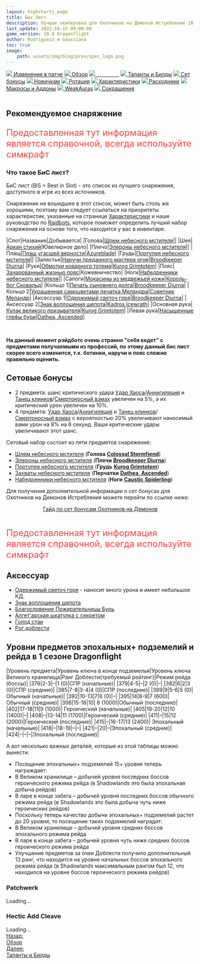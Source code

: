 ```yaml
---
layout: highcharts_page
title: Бис Лист
description: Лучшая экиперовка для Охотников на Демонов Истребление 10.0 PvE Dragonflight
last_update: 2022-10-15 09:00:00
game_version: 10.0 Dragonflight 
author: Rodriguezz и Gaussiana
toc: true
image:
    path: assets/img/blog/prev/spec_logo.png
---
```


<div id="smooth-nav-outer">
<a href="{{ site.url }}/guide/havoc/changes-patch.html"><img src="https://wow.zamimg.com/images/wow/icons/medium/inv_misc_spyglass_02.jpg"> Изменения в патче</a>
<a href="{{ site.url }}/guide/havoc/overview.html"><img src="https://wow.zamimg.com/images/wow/icons/medium/inv_misc_spyglass_02.jpg"> Обзор</a>
<a href="{{ site.url }}/guide/havoc/gear.html"><img src="https://wow.zamimg.com/images/wow/icons/medium/inv_chest_chain_03.jpg"><span style="color: white;"> Бис лист</span></a>
<a href="{{ site.url }}/guide/havoc/talent-builds.html"><img src="https://wow.zamimg.com/images/wow/icons/medium/ability_marksmanship.jpg"> Таланты и Билды</a>
<a href="{{ site.url }}/guide/havoc/set-bonuses.html"><img src="https://wow.zamimg.com/images/wow/icons/medium/wow_token01.jpg"> Сет бонусы</a>
<a href="{{ site.url }}/guide/havoc/beginners.html"><img src="https://wow.zamimg.com/images/wow/icons/medium/spell_lifegivingseed.jpg"> Новичкам</a>
<a href="{{ site.url }}/guide/havoc/rotation-priority.html"><img src="https://wow.zamimg.com/images/wow/icons/medium/spell_mekkatorque_bot_bluegear.jpg"> Ротация</a>
<a href="{{ site.url }}/guide/havoc/stats.html"><img src="https://wow.zamimg.com/images/wow/icons/medium/inv_inscription_80_warscroll_intellect.jpg"> Характеристики</a>
<a href="{{ site.url }}/guide/havoc/consumables.html"><img src="https://wow.zamimg.com/images/wow/icons/medium/inv_potion_92.jpg"> Расходники</a>
<a href="{{ site.url }}/guide/havoc/macros-addons.html"><img src="https://wow.zamimg.com/images/wow/icons/medium/inv_eng_gearspringparts.jpg"> Макросы и Аддоны</a>
<a href="{{ site.url }}/guide/havoc/weakauras.html"><img src="https://wow.zamimg.com/images/wow/icons/medium/spell_holy_auramastery.jpg"> WeakAuras</a>
<a href="{{ site.url }}/guide/havoc/common-terms.html"><img src="https://wow.zamimg.com/images/wow/icons/medium/ui_chat.jpg"> Сокращения</a>
</div>
<br>

## Рекомендуемое снаряжение

<p style="color:#ff4040;font-size:1.7em;">Предоставленная тут информация является справочной, всегда используйте симкрафт</p>

### Что такое БиС лист?

БиС лист (BiS = Best in Slot) - это список из лучшего снаряжения, доступного в игре из всех источников.

Снаряжение не вошедшее в этот список, может быть столь же хорошими, поэтому вам следует ссылаться на приоритеты характеристик, указанные на странице <a href="{{ site.url }}/guide/havoc/stats.html"> Характеристики</a> и наше руководство по <a href="{{ site.url }}/guide/general/raidbots.html"> Raidbots</a>, которое поможет определить лучший набор снаряжения на основе того, что находится у вас в инвентаре.	

<div class="table-box" markdown="1">

|Слот|Название|Добывается|
|Голова|[Шлем небесного мстителя](https://www.wowhead.com/ru/item=200345)|[]()|
|Шея|[Аркан стихий](https://www.wowhead.com/ru/item=193001)|Ювелирное дело|
|Плечо|[Элероны небесного мстителя](https://www.wowhead.com/ru/item=200347/)|[]()|
|Плащ|[Плащ угасшей верности](https://www.wowhead.com/ru/item=193629)|[Azureblade](https://www.wowhead.com/ru/npc=186739)|
|Грудь|[Портупея небесного мстителя](https://www.wowhead.com/ru/item=200342)|[]()|
|Запястье|[Наручи преданного мастера огня](https://www.wowhead.com/ru/item=195525)|[Broodkeeper Diurna](https://www.wowhead.com/ru/npc=190245)|
|Руки|[Обмотки коварного тотема](https://www.wowhead.com/ru/item=195514)|[Kurog Grimtotem](https://www.wowhead.com/ru/npc=184986/)|
|Пояс|[Зачарованный жизнью пояс](https://www.wowhead.com/ru/item=193407/?bonus=8836:8840:8902:8801:8932:8960:8790&class=12&crafted-stats=49:32&ilvl=418&spec=577)|Кожевничество|
|Ноги|[Набедренники небесного мстителя](https://www.wowhead.com/ru/item=200346)|[]()|
|Сапоги|[Мокасины из медвежьей кожи](https://www.wowhead.com/ru/item=134193/?bonus=1826:1472&class=12&ilvl=415&spec=577)|[Король-бог Сковальд](https://www.wowhead.com/ru/npc=95675)|
|Кольцо 1|[Печать сыновнего долга](https://www.wowhead.com/ru/item=195526/)|[Broodkeeper Diurna](https://www.wowhead.com/ru/npc=190245/)|
|Кольцо 2|[Украшенная самоцветами печатка Меландра](https://www.wowhead.com/ru/item=134542/?bonus=6652:7936:7979:1472:8767&ilvl=415&spec=577)|[Советник Меландр](https://www.wowhead.com/ru/npc=101831)|
|Аксессуар 1|[Одержимый светоч горя](https://www.wowhead.com/ru/item=194308)|[Broodkeeper Diurna](https://ru.wowhead.com/npc=190245/)|
|Аксессуар 2|[Знак воплощения шепота](https://www.wowhead.com/ru/item=194301)|[Kadros Icewrath](https://www.wowhead.com/ru/npc=187771)|
|Основная рука|[Кулак великого призывателя](https://www.wowhead.com/ru/item=195512)|[Kurog Grimtotem](https://www.wowhead.com/ru/npc=184986)|
|Левая рука|[Насыщенные глефы бури](https://www.wowhead.com/ru/item=195491)|[Dathea, Ascended](https://www.wowhead.com/ru/npc=189813)|

</div>
<br>

**На данный момент рэйдботс очень странно "себя ведет" с предметами получаемыми из профессий, по этому данный бис лист скорее всего изменится, т.к. ботинки, наручи и пояс сложно правильно оценить.**

## Сетовые бонусы

* 2 предмета: шанс критического удара [Удар Хаоса](https://ru.wowhead.com/spell=162794/)/[Аннигиляция](https://ru.wowhead.com/spell=201427) и [Танец клинков](https://ru.wowhead.com/spell=188499)/[Смертоносный взмах](https://www.wowhead.com/spell=210152) увеличен на 5%, а их критический урон увеличен на 10%.
* 4 предмета: [Удар Хаоса](https://ru.wowhead.com/spell=162794/)/[Аннигиляция](https://ru.wowhead.com/spell=201427) и [Танец клинков](https://ru.wowhead.com/spell=188499)/[Смертоносный взмах](https://www.wowhead.com/spell=210152) с вероятностью 20% увеличивают наносимый вами урон на 8% на 6 секунд. Ваши критические удары увеличивают этот шанс.


Сетовый набор состоит из пяти предметов снаряжения:

* <span class="q4">[Шлем небесного мстителя](https://www.wowhead.com/ru/item=200345)</span> (**Голова** [**Colossal Stormfiend**](https://www.wowhead.com/ru/npc=197145/))
* <span class="q4">[Элероны небесного мстителя](https://www.wowhead.com/ru/item=200347)</span> (**Плечи** [**Broodkeeper Diurna**](https://www.wowhead.com/ru/npc=190245))
* <span class="q4">[Портупея небесного мстителя](https://www.wowhead.com/ru/item=200342)</span> (**Грудь** [**Kurog Grimtotem**](https://www.wowhead.com/ru/npc=184986/))
* <span class="q4">[Захваты небесного мстителя](https://www.wowhead.com/ru/item=200344)</span> (**Перчатки** [**Dathea, Ascended**](https://www.wowhead.com/ru/npc=189813))
* <span class="q4">[Набедренники небесного мстителя](https://www.wowhead.com/ru/item=200346/)</span> (**Ноги** [**Caustic Spiderling**](https://www.wowhead.com/ru/npc=189233/))

Для получения дополнительной информации о сет бонусах для Охотников на Демонов Истребления можете  перейти по ссылке ниже: 

<div style="text-align: -webkit-center; text-align: -moz-center;">
<a class="c12 cta-button" href="{{ site.url }}/guide/havoc/set-bonuses.html" data-border="strong" data-markup-content-target="1" data-icon="true">
<span class="cta-button-icon" style="background-image: url(&quot;https://wow.zamimg.com/images/wow/icons/medium/wow_token01.jpg&quot;);">
</span>Гайд по сет бонусам Охотников на Демонов</a></div><br>

<p style="color:#ff4040;font-size:1.7em;">Предоставленная тут информация является справочной, всегда используйте симкрафт</p>

## Аксессуар

* [Одержимый светоч горя](https://www.wowhead.com/ru/item=194308) - наносит много урона и имеет небольшое КД.
* [Знак воплощения шепота](https://www.wowhead.com/ru/item=194301)
* [Благословение Пожирательницы Бурь](https://www.wowhead.com/ru/item=194302/)
* [Алгет'арская шкатулка с секретом](https://www.wowhead.com/ru/item=193701)
* [Голод стаи](https://www.wowhead.com/ru/item=136975)
* [Рог доблести](https://www.wowhead.com/ru/item=133642)

## Уровни предметов эпохальных+ подземелий и рейда в 1 сезоне Dragonflight

|Уровень предмета|Уровень ключа в конце подземелья|Уровень ключа Великого хранилища|Ранг Доблести(требуемый рейтинг)|Режим рейда (боссы)|
|376|2-3|–|1 (0)|СПР (начальные)|
|379|4-5|–|2 (0)|–|
|382|6|2|3 (0)|СПР (средние)|
|385|7-8|3-4|4 (0)|СПР (последние)|
|389|9|5-6|5 (0)|Обычный (начальные)|
|392|10-13|7|6 (0)|–|
|395|14|8-9|7 (600)|	Обычный (средние)|
|398|15-16|10|	8 (1000)|Обычный (последние)|
|402|17-18|11|9 (1000)|	Героический (начальные)|
|405|19-20|12|10 (1400)|–|
|408|–|13-14|11 (1700)|Героический (средние)|
|411|–|15|12 (2000)|Героический (последние)|
|415|–|16-17|13 (2400)|	Эпохальный (начальные)|
|418|–|18-19|–|–|
|421|–|20|–|Эпохальный (средние)|
|424|–|–|–|Эпохальный (последние)|

А вот несколько важных деталей, которые из этой таблицы можно вынести:
* Посещение эпохальных+ подземелий 15+ уровня теперь награждает:
* В Великом хранилище – добычей уровня последних боссов героического режима рейда (в Shadowlands это была эпохальная добыча рейдов)
* В ларе в конце забега – добычей уровня последних боссов обычного режима рейда (в Shadowlands это была добыча чуть ниже героических рейдов)
* Поскольку теперь качество добычи эпохальных+ подземелий растет до 20 уровня, то посещение таких подземелий наградит:
* В Великом хранилище – добычей уровня средних боссов эпохального режима рейда
* В ларе в конце забега – добычей уровня чуть ниже средних боссов героического режима рейда
* Улучшение предметов за очки Доблести получило дополнительный 13 ранг, что находится на уровне начальных боссов эпохального режима рейда (в Shadowlands максимальным рангом был 12, что находился на уровне боссов героического режима рейдов)

### Patchwerk
<div id="bloodmallet_patchwerk" class="bloodmallet_chart" data-wow-class="demon_hunter" data-wow-spec="havoc" data-font-color="#eee" data-background-color="#222" data-language="ru" data-entries="10">Loading...</div>

### Hectic Add Cleave
<div id="bloodmallet_hecticaddcleave" class="bloodmallet_chart" data-wow-class="demon_hunter" data-wow-spec="havoc" data-fight-style="hecticaddcleave" data-font-color="#eee" data-background-color="#222" data-language="ru">Loading...</div>


<div class="minibox minibox-left"><a href="{{ site.url }}/guide/havoc/overview.html">Назад:<br>Обзор</a></div> 
<div class="minibox"><a href="{{ site.url }}/guide/havoc/talent-builds.html">Далее:<br>Таланты и Билды</a></div>

<br>